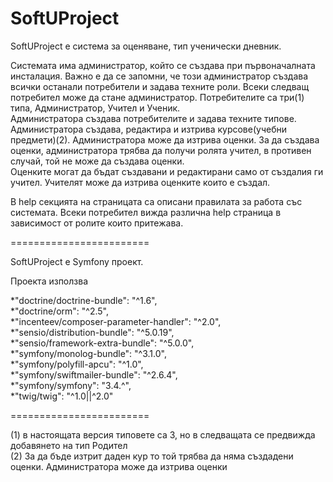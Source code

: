 SoftUProject
========================
SoftUProject е система за оценяване, тип ученически дневник.

Системата има администратор, който се създава при първоначалната инсталация.
Важно е да се запомни, че този администратор създава всички останали потребители и задава техните роли.
Всеки следващ потребител може да стане администратор.
Потребителите са три(1) типа, Администратор, Учител и Ученик. <br>
Администратора създава потребителите и задава техните типове. Администратора създава, редактира и изтрива курсове(учебни предмети)(2). Администратора може да изтрива оценки.
За да създава оценки, администратора трябва да получи ролята учител, в противен случай, той не може да създава оценки.<br>
Оценките могат да бъдат създавани и редактирани само от създалия ги учител. Учителят може да изтрива оценките които е създал.

В help секцията на страницата са описани правилата за работа със системата. Всеки потребител вижда различна help страница в зависимост от ролите които притежава.

========================

SoftUProject е Symfony проект.

Проекта използва 

*"doctrine/doctrine-bundle": "^1.6",<br>
*"doctrine/orm": "^2.5",<br>
*"incenteev/composer-parameter-handler": "^2.0",<br>
*"sensio/distribution-bundle": "^5.0.19",<br>
*"sensio/framework-extra-bundle": "^5.0.0",<br>
*"symfony/monolog-bundle": "^3.1.0",<br>
*"symfony/polyfill-apcu": "^1.0",<br>
*"symfony/swiftmailer-bundle": "^2.6.4",<br>
*"symfony/symfony": "3.4.^",<br>
*"twig/twig": "^1.0||^2.0"<br>


========================

(1) в настоящата версия типовете са 3, но в следващата се предвижда добавянето на тип Родител<br>
(2) За да бъде изтрит даден кур то той трябва да няма създадени оценки. Администратора може да изтрива оценки<br>
